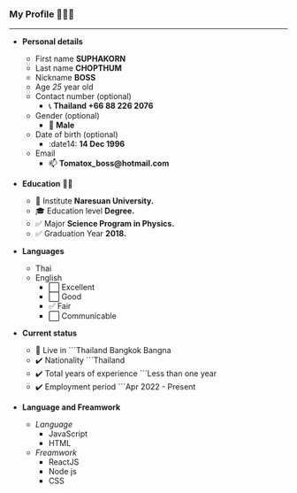 ### __My Profile__ 👋👋👋
---------------------------------------------------------------------------------------------
- **Personal details**
    - First name __SUPHAKORN__
    - Last name __CHOPTHUM__
    - Nickname  __BOSS__
    - Age _25_ year old
    - Contact number (optional)
        - :telephone_receiver: __Thailand +66 88 226 2076__
    - Gender (optional) 
        - :man: __Male__
    - Date of birth (optional)
        - :date14: __14 Dec 1996__
    - Email 
        - :mailbox: __Tomatox_boss@hotmail.com__

- **Education** 👨‍🎓
    - :school: Institute __Naresuan University.__
    - :mortar_board: Education level __Degree.__
    - :white_check_mark: Major __Science Program in Physics.__
    - :white_check_mark: Graduation Year __2018.__

- **Languages**
    - Thai 
    - English 
        - :white_large_square: Excellent   
        - :white_large_square: Good        
        - :white_check_mark: Fair
        - :white_large_square: Communicable  

- **Current status** 
    - :round_pushpin: Live in ```Thailand Bangkok Bangna
    - :heavy_check_mark: Nationality ```Thailand
    - :heavy_check_mark: Total years of experience ```Less than one year
    - :heavy_check_mark: Employment period ```Apr 2022 - Present

- **Language and Freamwork**
    - *Language*
        - JavaScript
        - HTML
    - *Freamwork*
        - ReactJS
        - Node js
        - CSS



<!--
**SuphakornChopthum/SuphakornChopthum** is a ✨ _special_ ✨ repository because its `README.md` (this file) appears on your GitHub profile.

Here are some ideas to get you started:

- 🔭 I’m currently working on ...
- 🌱 I’m currently learning ...
- 👯 I’m looking to collaborate on ...
- 🤔 I’m looking for help with ...
- 💬 Ask me about ...
- 📫 How to reach me: ...
- 😄 Pronouns: ...
- ⚡ Fun fact: ...
-->
